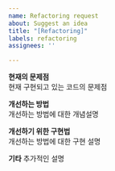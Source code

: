 ```yaml
---
name: Refactoring request
about: Suggest an idea
title: "[Refactoring]"
labels: refactoring
assignees: ''

---
```


**현재의 문제점**  
현재 구현되고 있는 코드의 문제점  

**개선하는 방법**  
개선하는 방법에 대한 개념설명  

**개선하기 위한 구현법**  
개선하는 방법에 대한 구현 설명  

**기타**
추가적인 설명
